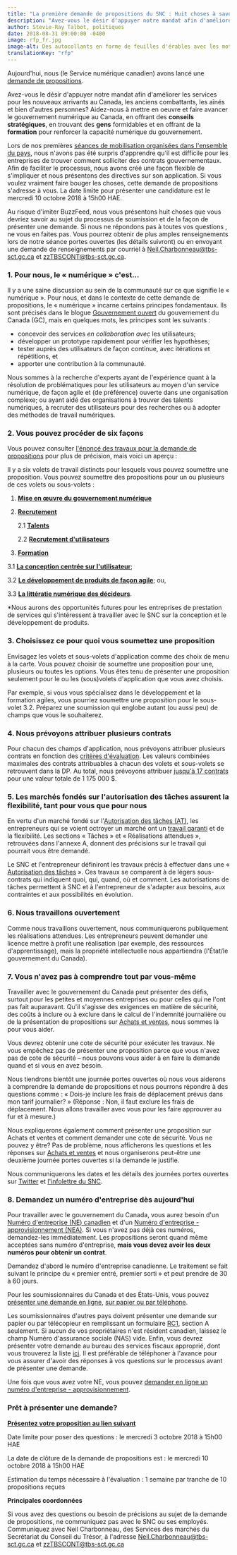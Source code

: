 ```yaml
---
title: "La première demande de propositions du SNC : Huit choses à savoir"
description: "Avez-vous le désir d'appuyer notre mandat afin d'améliorer les services  pour les nouveaux arrivants au Canada, les anciens combattants, les aînés et bien d'autres personnes? Aidez-nous à mettre en oeuvre et faire avancer le gouvernement numérique au Canada, en trouvant des gens formidables et en offrant de la formation pour renforcer la capacité numérique du gouvernement."
author: Stevie-Ray Talbot, politiques
date: 2018-08-31 09:00:00 -0400
image: rfp_fr.jpg
image-alt: Des autocollants en forme de feuilles d'érables avec les mots, fort et libre.
translationKey: "rfp"
---
```

Aujourd'hui, nous (le Service numérique canadien) avons lancé une [demande de propositions](https://achatsetventes.gc.ca/donnees-sur-l-approvisionnement/appels-d-offres/PW-18-00841347). 

Avez-vous le désir d'appuyer notre mandat afin d'améliorer les services  pour les nouveaux arrivants au Canada, les anciens combattants, les aînés et bien d'autres personnes? Aidez-nous à mettre en oeuvre et faire avancer le gouvernement numérique au Canada, en offrant des **conseils stratégiques**, en trouvant des **gens** formidables et en offrant de la **formation** pour renforcer la capacité numérique du gouvernement.

Lors de nos premières [séances de mobilisation organisées dans l'ensemble du pays](https://numerique.canada.ca/commencement-de-la-conversation/rapport-complet/#top), nous n'avons pas été surpris d'apprendre qu'il est difficile pour les entreprises de trouver comment solliciter des contrats gouvernementaux. Afin de faciliter le processus, nous avons créé une façon flexible de s'impliquer et nous présentons des directives sur son application. Si vous voulez vraiment faire bouger les choses, cette demande de propositions s'adresse à vous. La date limite pour présenter une candidature est le mercredi 10 octobre 2018 à 15h00 HAE.

Au risque d'imiter BuzzFeed, nous vous présentons huit choses que vous devriez savoir au sujet du processus de soumission et de la façon de présenter une demande. Si nous ne répondons pas à toutes vos questions , ne vous en faites pas. Vous pourrez obtenir de plus amples renseignements lors de notre séance portes ouvertes (les détails suivront) ou en envoyant une demande de renseignements par courriel à [Neil.Charbonneau@tbs-sct.gc.ca](mailto:Neil.Charbonneau@tbs-sct.gc.ca) et [zzTBSCONT@tbs-sct.gc.ca](mailto:zzTBSCONT@tbs-sct.gc.ca). 


### 1. Pour nous, le « numérique » c'est... 

Il y a une saine discussion au sein de la communauté sur ce que signifie le « numérique ». Pour nous, et dans le contexte de cette demande de propositions, le « numérique » incarne certains principes fondamentaux. Ils sont précisés dans le blogue [Gouvernement ouvert](https://ouvert.canada.ca/fr/blogue/principes-numeriques) du gouvernement du Canada (GC), mais en quelques mots, les principes sont les suivants : 



*   concevoir des services _en collaboration avec_ les utilisateurs; 
*   développer un prototype rapidement pour vérifier les hypothèses; 
*   tester auprès des utilisateurs de façon continue, avec itérations et répétitions, et 
*   apporter une contribution à la communauté. 

Nous sommes à la recherche d'experts ayant de l'expérience quant à la résolution de problématiques pour les utilisateurs au moyen d'un service numérique, de façon agile et (de préférence) ouverte dans une organisation complexe; ou ayant aidé des organisations à trouver des talents numériques, à recruter des utilisateurs pour des recherches ou à adopter des méthodes de travail numériques.


### 2. Vous pouvez procéder de six façons

Vous pouvez consulter [l'énoncé des travaux pour la demande de propositions](https://buyandsell.gc.ca/cds/public/2018/08/31/7255f4e7b9163cdbe61fa80aba9546fa/19-130_rfp_fra.pdf#page=72) pour plus de précision, mais voici un aperçu : 

Il y a six volets de travail distincts pour lesquels vous pouvez soumettre une proposition. Vous pouvez soumettre des propositions pour un ou plusieurs de ces volets ou sous-volets :



1.  **[Mise en œuvre du gouvernement numérique](https://buyandsell.gc.ca/cds/public/2018/08/31/7255f4e7b9163cdbe61fa80aba9546fa/19-130_rfp_fra.pdf#page=74)**

1.  **[Recrutement](https://buyandsell.gc.ca/cds/public/2018/08/31/7255f4e7b9163cdbe61fa80aba9546fa/19-130_rfp_fra.pdf#page=75)**

    2.1 **[Talents](https://buyandsell.gc.ca/cds/public/2018/08/31/7255f4e7b9163cdbe61fa80aba9546fa/19-130_rfp_fra.pdf#page=76)**


    2.2 **[Recrutement d'utilisateurs](https://buyandsell.gc.ca/cds/public/2018/08/31/7255f4e7b9163cdbe61fa80aba9546fa/19-130_rfp_fra.pdf#page=77)**

1.  **[Formation](https://buyandsell.gc.ca/cds/public/2018/08/31/7255f4e7b9163cdbe61fa80aba9546fa/19-130_rfp_fra.pdf#page=77)**

3.1 **[La conception centrée sur l'utilisateur](https://buyandsell.gc.ca/cds/public/2018/08/31/7255f4e7b9163cdbe61fa80aba9546fa/19-130_rfp_fra.pdf#page=78)**; 

3.2 **[Le développement de produits de façon agile](https://buyandsell.gc.ca/cds/public/2018/08/31/7255f4e7b9163cdbe61fa80aba9546fa/19-130_rfp_fra.pdf#page=78)**; ou,

3.3 **[La littératie numérique des décideurs](https://buyandsell.gc.ca/cds/public/2018/08/31/7255f4e7b9163cdbe61fa80aba9546fa/19-130_rfp_fra.pdf#page=78)**.

*Nous aurons des opportunités futures pour les entreprises de prestation de services qui s'intéressent à travailler avec le SNC sur la conception et le développement de produits.


### 3. Choisissez ce pour quoi vous soumettez une proposition

Envisagez les volets et sous-volets d'application comme des choix de menu à la carte. Vous pouvez choisir de soumettre une proposition pour une, plusieurs ou toutes les options. Vous êtes tenu de présenter une proposition seulement pour le ou les (sous)volets d'application que vous avez choisis. 

Par exemple, si vous vous spécialisez dans le développement et la formation agiles, vous pourriez soumettre une proposition pour le sous-volet 3.2. Préparez une soumission qui englobe autant (ou aussi peu) de champs que vous le souhaiterez. 


### 4. Nous prévoyons attribuer plusieurs contrats

Pour chacun des champs d'application, nous prévoyons attribuer plusieurs contrats en fonction des [critères d'évaluation](https://buyandsell.gc.ca/cds/public/2018/08/31/7255f4e7b9163cdbe61fa80aba9546fa/19-130_rfp_fra.pdf#page=32). Les valeurs combinées maximales des contrats attribuables à chacun des volets et sous-volets se retrouvent dans la DP. Au total, nous prévoyons attribuer [jusqu'à 17 contrats](https://buyandsell.gc.ca/cds/public/2018/08/31/7255f4e7b9163cdbe61fa80aba9546fa/19-130_rfp_fra.pdf#page=29) pour une valeur totale de 1 175 000 $. 


### 5. Les marchés fondés sur l'autorisation des tâches assurent la flexibilité, tant pour vous que pour nous

En vertu d'un marché fondé sur l'[Autorisation des tâches (AT)](https://buyandsell.gc.ca/cds/public/2018/08/31/7255f4e7b9163cdbe61fa80aba9546fa/19-130_rfp_fra.pdf#page=96), les entrepreneurs qui se voient octroyer un marché ont un [travail garanti](https://buyandsell.gc.ca/cds/public/2018/08/31/7255f4e7b9163cdbe61fa80aba9546fa/19-130_rfp_fra.pdf#page=50) et de la flexibilité. Les sections « Tâches » et « Réalisations attendues », retrouvées dans l'annexe A, donnent des précisions sur le travail qui pourrait vous être demandé.

Le SNC et l'entrepreneur définiront les travaux précis à effectuer dans une « [Autorisation des tâches](https://buyandsell.gc.ca/cds/public/2018/08/31/7255f4e7b9163cdbe61fa80aba9546fa/19-130_rfp_fra.pdf#page=48) ». Ces travaux se comparent à de légers sous-contrats qui indiquent quoi, qui, quand, où et comment. Les autorisations de tâches permettent à SNC et à l'entrepreneur de s'adapter aux besoins, aux contraintes et aux possibilités en évolution. 


### 6. Nous travaillons ouvertement


Comme nous travaillons ouvertement, nous communiquerons publiquement les réalisations attendues. Les entrepreneurs peuvent demander une licence mettre à profit une réalisation (par exemple, des ressources d'apprentissage), mais la propriété intellectuelle nous appartiendra (l'État/le gouvernement du Canada). 


### 7. Vous n'avez pas à comprendre tout par vous-même

Travailler avec le gouvernement du Canada peut présenter des défis, surtout pour les petites et moyennes entreprises ou pour celles qui ne l'ont pas fait auparavant. Qu'il s'agisse des exigences en matière de sécurité, des coûts à inclure ou à exclure dans le calcul de l'indemnité journalière ou de la présentation de propositions sur [Achats et ventes](https://achatsetventes.gc.ca/donnees-sur-l-approvisionnement/appels-d-offres/PW-18-00841347), nous sommes là pour vous aider.

Vous devrez obtenir une cote de sécurité pour exécuter les travaux. Ne vous empêchez pas de présenter une proposition parce que vous n'avez pas de cote de sécurité – nous pouvons vous aider à en faire la demande quand et si vous en avez besoin. 

Nous tiendrons bientôt une journée portes ouvertes où nous vous aiderons à comprendre la demande de propositions et nous pourrons répondre à des questions comme : « Dois-je inclure les frais de déplacement prévus dans mon tarif journalier? » (Réponse : Non, il faut exclure les frais de déplacement. Nous allons travailler avec vous pour les faire approuver au fur et à mesure.)

Nous expliquerons également comment présenter une proposition sur Achats et ventes et comment demander une cote de sécurité. Vous ne pouvez y être? Pas de problème, nous afficherons les questions et les réponses sur [Achats et ventes](https://achatsetventes.gc.ca/donnees-sur-l-approvisionnement/appels-d-offres/PW-18-00841347) et nous organiserons peut-être une deuxième journée portes ouvertes si la demande le justifie.  

Nous communiquerons les dates et les détails des journées portes ouvertes sur [Twitter](https://twitter.com/SNC_GC) et [l'infolettre du SNC](https://numerique.canada.ca/#mc_embed_signup).


### 8. Demandez un numéro d'entreprise dès aujourd'hui

 

Pour travailler avec le gouvernement du Canada, vous aurez besoin d'un [Numéro d'entreprise (NE) canadien](https://www.canada.ca/fr/agence-revenu/services/impot/entreprises/sujets/inscrire-votre-entreprise/avant-vous-inscrire.html) et d'un [Numéro d'entreprise - approvisionnement (NEA)](https://srisupplier.contractscanada.gc.ca/index-fra.cfm?af=ZnVzZWFjdGlvbj1yZWdpc3Rlci5pbnRybyZpZD00&lang=fra). Si vous n'avez pas déjà ces numéros, demandez-les immédiatement. Les propositions seront quand même acceptées sans numéro d'entreprise, **mais vous devez avoir les deux numéros pour obtenir un contrat**.

Demandez d'abord le numéro d'entreprise canadienne. Le traitement se fait suivant le principe du « premier entré, premier sorti » et peut prendre de 30 à 60 jours. 

Pour les soumissionnaires du Canada et des États-Unis, vous pouvez [présenter une demande en ligne](https://www.canada.ca/fr/agence-revenu/services/impot/entreprises/sujets/inscrire-votre-entreprise/inscription-direct-entreprises-apercu.html), [sur papier ou par téléphone](https://www.canada.ca/fr/agence-revenu/services/impot/entreprises/sujets/inscrire-votre-entreprise/comment-sinscrire.html). 

Les soumissionnaires d'autres pays doivent présenter une demande sur papier ou par télécopieur en remplissant un formulaire [RC1](https://www.canada.ca/fr/agence-revenu/services/formulaires-publications/formulaires/rc1.html), section A seulement. Si aucun de vos propriétaires n'est résident canadien, laissez le champ Numéro d'assurance sociale (NAS) vide. Enfin, vous devrez présenter votre demande au bureau des services fiscaux approprié, dont vous trouverez la liste [ici](https://www.canada.ca/fr/agence-revenu/organisation/coordonnees/demande-renseignement-tps-tvh-non-residents.html). Il est préférable de téléphoner à l'avance pour vous assurer d'avoir des réponses à vos questions sur le processus avant de présenter une demande.  

Une fois que vous avez votre NE, vous pouvez [demander en ligne un numéro d'entreprise - approvisionnement](https://srisupplier.contractscanada.gc.ca/index-fra.cfm?af=ZnVzZWFjdGlvbj1yZWdpc3Rlci5pbnRybyZpZD00&lang=fra).


### Prêt à présenter une demande?


[**Présentez votre proposition au lien suivant**](https://achatsetventes.gc.ca/donnees-sur-l-approvisionnement/appels-d-offres/PW-18-00841347)

Date limite pour poser des questions : le mercredi 3 octobre 2018  à 15h00 HAE

La date de clôture de la demande de propositions est : le mercredi 10 octobre 2018 à 15h00 HAE

Estimation du temps nécessaire à l'évaluation : 1 semaine par tranche de 10 propositions reçues

**Principales coordonnées**

Si vous avez des questions ou besoin de précisions au sujet de la demande de propositions, ne communiquez pas avec le SNC ou ses employés. Communiquez avec Neil Charbonneau, des Services des marchés du Secrétariat du Conseil du Trésor, à l'adresse [Neil.Charbonneau@tbs-sct.gc.ca](mailto:Neil.Charbonneau@tbs-sct.gc.ca) et [zzTBSCONT@tbs-sct.gc.ca](mailto:zzTBSCONT@tbs-sct.gc.ca) 

